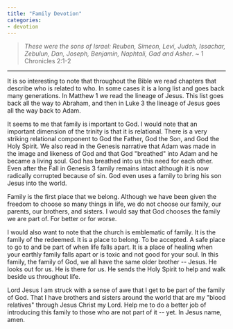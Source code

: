 ```yaml
---
title: "Family Devotion"
categories:
- devotion
---
```

> *These were the sons of Israel: Reuben, Simeon, Levi, Judah, Issachar, Zebulun, Dan, Joseph, Benjamin, Naphtali, Gad and Asher*. ~ 1 Chronicles 2:1-2
* * *

It is so interesting to note that throughout the Bible we read chapters that describe who is related to who. In some cases it is a long list and goes back many generations. In Matthew 1 we read the lineage of Jesus. This list goes back all the way to Abraham, and then in Luke 3 the lineage of Jesus goes all the way back to Adam.

It seems to me that family is important to God. I would note that an important dimension of the trinity is that it is relational. There is a very striking relational component to God the Father, God the Son, and God the Holy Spirit. We also read in the Genesis narrative that Adam was made in the image and likeness of God and that God "breathed" into Adam and he became a living soul. God has breathed into us this need for each other. Even after the Fall in Genesis 3 family remains intact although it is now radically corrupted because of sin. God even uses a family to bring his son Jesus into the world.

Family is the first place that we belong. Although we have been given the freedom to choose so many things in life, we do not choose our family, our parents, our brothers, and sisters. I would say that God chooses the family we are part of. For better or for worse.

I would also want to note that the church is emblematic of family. It is the family of the redeemed. It is a place to belong. To be accepted. A safe place to go to and be part of when life falls apart. It is a place of healing when your earthly family falls apart or is toxic and not good for your soul. In this family, the family of God, we all have the same older brother -- Jesus. He looks out for us. He is there for us. He sends the Holy Spirit to help and walk beside us throughout life.

Lord Jesus I am struck with a sense of awe that I get to be part of the family of God. That I have brothers and sisters around the world that are my "blood relatives" through Jesus Christ my Lord. Help me to do a better job of introducing this family to those who are not part of it -- yet. In Jesus name, amen.

 